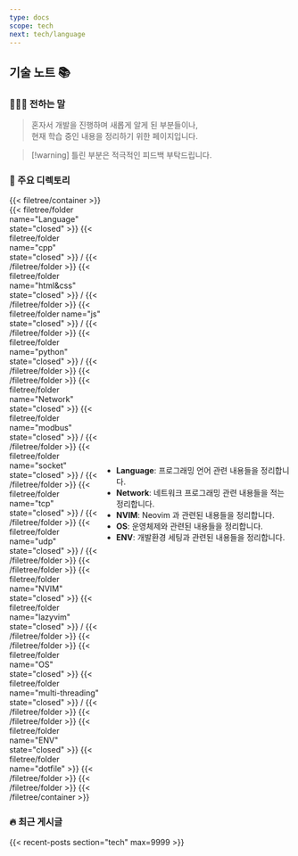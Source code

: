 ```yaml
---
type: docs
scope: tech
next: tech/language
---
```


## 기술 노트 📚

### 👨🏻‍💻 전하는 말

> 혼자서 개발을 진행하며 새롭게 알게 된 부분들이나,  
> 현재 학습 중인 내용을 정리하기 위한 페이지입니다.

> [!warning] 틀린 부분은 적극적인 피드백 부탁드립니다.

### 📌 주요 디렉토리

  <!-- 왼쪽: File Tree -->
<div style="display: flex; justify-content: space-between; align-items: center;">
  <div style="flex: 1; display: flex; flex-direction: column; height: 100%;">
    {{< filetree/container >}}
    {{< filetree/folder name="Language" state="closed" >}}
    {{< filetree/folder name="cpp" state="closed" >}} /
    {{< /filetree/folder >}}
    {{< filetree/folder name="html&css" state="closed" >}} /
    {{< /filetree/folder >}}
    {{< filetree/folder name="js" state="closed" >}} /
    {{< /filetree/folder >}}
    {{< filetree/folder name="python" state="closed" >}} /
    {{< /filetree/folder >}}
    {{< /filetree/folder >}}
    {{< filetree/folder name="Network" state="closed" >}}
    {{< filetree/folder name="modbus" state="closed" >}} /
    {{< /filetree/folder >}}
    {{< filetree/folder name="socket" state="closed" >}} /
    {{< /filetree/folder >}}
    {{< filetree/folder name="tcp" state="closed" >}} /
    {{< /filetree/folder >}}
    {{< filetree/folder name="udp" state="closed" >}} /
    {{< /filetree/folder >}}
    {{< /filetree/folder >}}
    {{< filetree/folder name="NVIM" state="closed" >}}
    {{< filetree/folder name="lazyvim" state="closed" >}} /
    {{< /filetree/folder >}}
    {{< /filetree/folder >}}
    {{< filetree/folder name="OS" state="closed" >}}
    {{< filetree/folder name="multi-threading" state="closed" >}} /
    {{< /filetree/folder >}}
    {{< /filetree/folder >}}
    {{< filetree/folder name="ENV" state="closed" >}}
    {{< filetree/folder name="dotfile" >}}
    {{< /filetree/folder >}}
    {{< /filetree/folder >}}
    {{< /filetree/container >}}
  </div>
  
  <!-- 오른쪽: 설명 -->
  <div style="flex: 2; display: flex; flex-direction: column; height: 100%;">
    <ul> <br>
      <li><strong>Language</strong>: 프로그래밍 언어 관련 내용들을 정리합니다.</li>
      <li><strong>Network</strong>: 네트워크 프로그래밍 관련 내용들을 적는 정리합니다. </li>
      <li><strong>NVIM</strong>: Neovim 과 관련된 내용들을 정리합니다.  </li>
      <li><strong>OS</strong>: 운영체제와 관련된 내용들을 정리합니다.  </li>
      <li><strong>ENV</strong>: 개발환경 세팅과 관련된 내용들을 정리합니다.  </li>
    </ul>
  </div>
</div>

### 🔥 최근 게시글

{{< recent-posts section="tech" max=9999 >}}
